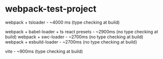 # webpack-test-project

webpack + tsloader - ~4000 ms (type checking at build)

webpack + babel-loader + ts react presets - ~2900ms (no type checking at build)
webpack + swc-loader - ~2700ms (no type checking at build)
webpack + esbuild-loader - ~2700ms (no type checking at build)

vite - ~900ms (type checking at build)